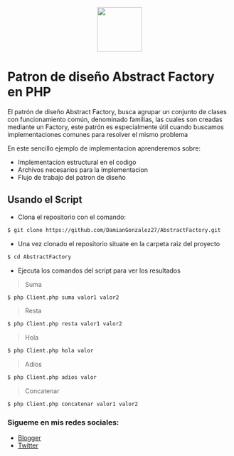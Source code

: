 
<p align="center"><a href="https://damiangonzalezdev.blogspot.com/" target="_blank"><img src="https://cdn.pixabay.com/photo/2017/05/12/15/16/hexagon-2307350_960_720.png" width="100"></a></p>


# Patron de diseño Abstract Factory en PHP


El patrón de diseño Abstract Factory, busca agrupar un conjunto de clases con funcionamiento común, denominado familias, las cuales son creadas mediante un Factory, este patrón es especialmente útil cuando buscamos implementaciones comunes para resolver el mismo problema

En este sencillo ejemplo de implementacion aprenderemos sobre:

- Implementacion estructural en el codigo
- Archivos necesarios para la implementacion
- Flujo de trabajo del patron de diseño

## Usando el Script

- Clona el repositorio con el comando:

```sh
$ git clone https://github.com/DamianGonzalez27/AbstractFactory.git
```

- Una vez clonado el repositorio situate en la carpeta raiz del proyecto

```sh
$ cd AbstractFactory
```

- Ejecuta los comandos del script para ver los resultados

> Suma
```sh
$ php Client.php suma valor1 valor2
```

> Resta
```sh
$ php Client.php resta valor1 valor2
```

> Hola
```sh
$ php Client.php hola valor
```

> Adios
```sh
$ php Client.php adios valor
```

> Concatenar
```sh
$ php Client.php concatenar valor1 valor2
```

### Sigueme en mis redes sociales:

- [Blogger](https://damiangonzalezdev.blogspot.com/)
- [Twitter](https://twitter.com/DamianDev1)
